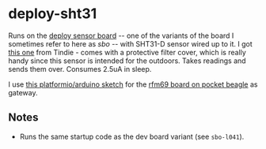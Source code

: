 # deploy-sht31

Runs on the [deploy sensor board] -- one of the variants of the board I sometimes
refer to here as _sbo_ -- with SHT31-D sensor wired up to it. I got
[this one](https://www.tindie.com/products/closedcube/sht31-d-digital-humidity-temperature-sensor/)
from Tindie - comes with a protective filter cover, which is really handy since
this sensor is intended for the outdoors. Takes readings and sends them
over. Consumes 2.5uA in sleep.

I use [this platformio/arduino sketch](https://git.drak.xyz/flabbergast/jee-sensors/src/branch/master/gateway)
for the [rfm69 board on pocket beagle](https://flabbergast.drak.xyz/posts/pb-rfmcape/)
as gateway.


## Notes

* Runs the same startup code as the dev board variant (see `sbo-l041`).


[deploy sensor board]: https://flabbergast.drak.xyz/posts/sbo-box/

